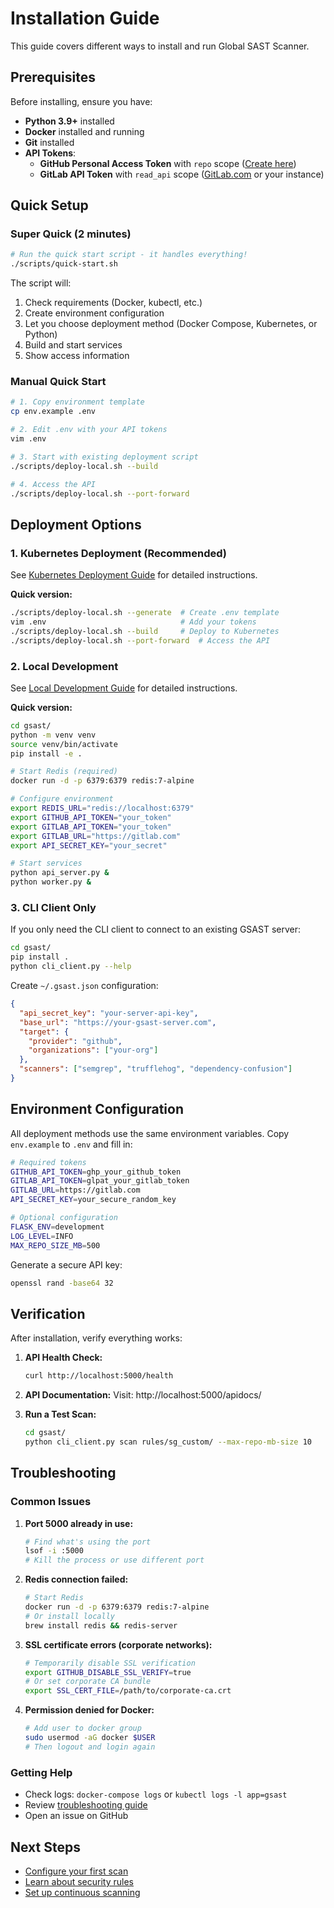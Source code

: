 # Installation Guide

This guide covers different ways to install and run Global SAST Scanner.

## Prerequisites

Before installing, ensure you have:

- **Python 3.9+** installed
- **Docker** installed and running
- **Git** installed
- **API Tokens**:
  - **GitHub Personal Access Token** with `repo` scope ([Create here](https://github.com/settings/tokens))
  - **GitLab API Token** with `read_api` scope ([GitLab.com](https://gitlab.com/-/profile/personal_access_tokens) or your instance)

## Quick Setup

### Super Quick (2 minutes)

```bash
# Run the quick start script - it handles everything!
./scripts/quick-start.sh
```

The script will:
1. Check requirements (Docker, kubectl, etc.)
2. Create environment configuration
3. Let you choose deployment method (Docker Compose, Kubernetes, or Python)
4. Build and start services
5. Show access information

### Manual Quick Start

```bash
# 1. Copy environment template
cp env.example .env

# 2. Edit .env with your API tokens
vim .env

# 3. Start with existing deployment script
./scripts/deploy-local.sh --build

# 4. Access the API
./scripts/deploy-local.sh --port-forward
```

## Deployment Options

### 1. Kubernetes Deployment (Recommended)

See [Kubernetes Deployment Guide](kubernetes-deployment.md) for detailed instructions.

**Quick version:**
```bash
./scripts/deploy-local.sh --generate  # Create .env template
vim .env                              # Add your tokens
./scripts/deploy-local.sh --build     # Deploy to Kubernetes
./scripts/deploy-local.sh --port-forward  # Access the API
```

### 2. Local Development

See [Local Development Guide](local-development.md) for detailed instructions.

**Quick version:**
```bash
cd gsast/
python -m venv venv
source venv/bin/activate
pip install -e .

# Start Redis (required)
docker run -d -p 6379:6379 redis:7-alpine

# Configure environment
export REDIS_URL="redis://localhost:6379"
export GITHUB_API_TOKEN="your_token"
export GITLAB_API_TOKEN="your_token"
export GITLAB_URL="https://gitlab.com"
export API_SECRET_KEY="your_secret"

# Start services
python api_server.py &
python worker.py &
```

### 3. CLI Client Only

If you only need the CLI client to connect to an existing GSAST server:

```bash
cd gsast/
pip install .
python cli_client.py --help
```

Create `~/.gsast.json` configuration:
```json
{
  "api_secret_key": "your-server-api-key",
  "base_url": "https://your-gsast-server.com",
  "target": {
    "provider": "github",
    "organizations": ["your-org"]
  },
  "scanners": ["semgrep", "trufflehog", "dependency-confusion"]
}
```

## Environment Configuration

All deployment methods use the same environment variables. Copy `env.example` to `.env` and fill in:

```bash
# Required tokens
GITHUB_API_TOKEN=ghp_your_github_token
GITLAB_API_TOKEN=glpat_your_gitlab_token
GITLAB_URL=https://gitlab.com
API_SECRET_KEY=your_secure_random_key

# Optional configuration
FLASK_ENV=development
LOG_LEVEL=INFO
MAX_REPO_SIZE_MB=500
```

Generate a secure API key:
```bash
openssl rand -base64 32
```

## Verification

After installation, verify everything works:

1. **API Health Check:**
   ```bash
   curl http://localhost:5000/health
   ```

2. **API Documentation:**
   Visit: http://localhost:5000/apidocs/

3. **Run a Test Scan:**
   ```bash
   cd gsast/
   python cli_client.py scan rules/sg_custom/ --max-repo-mb-size 10
   ```

## Troubleshooting

### Common Issues

1. **Port 5000 already in use:**
   ```bash
   # Find what's using the port
   lsof -i :5000
   # Kill the process or use different port
   ```

2. **Redis connection failed:**
   ```bash
   # Start Redis
   docker run -d -p 6379:6379 redis:7-alpine
   # Or install locally
   brew install redis && redis-server
   ```

3. **SSL certificate errors (corporate networks):**
   ```bash
   # Temporarily disable SSL verification
   export GITHUB_DISABLE_SSL_VERIFY=true
   # Or set corporate CA bundle
   export SSL_CERT_FILE=/path/to/corporate-ca.crt
   ```

4. **Permission denied for Docker:**
   ```bash
   # Add user to docker group
   sudo usermod -aG docker $USER
   # Then logout and login again
   ```

### Getting Help

- Check logs: `docker-compose logs` or `kubectl logs -l app=gsast`
- Review [troubleshooting guide](troubleshooting.md)
- Open an issue on GitHub

## Next Steps

- [Configure your first scan](configuration.md)
- [Learn about security rules](security-rules.md)
- [Set up continuous scanning](continuous-scanning.md)
